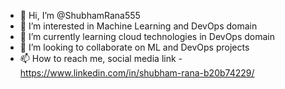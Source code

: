 - 👋 Hi, I’m @ShubhamRana555
- 👀 I’m interested in Machine Learning and DevOps domain
- 🌱 I’m currently learning cloud technologies in DevOps domain
- 💞️ I’m looking to collaborate on ML and DevOps projects
- 📫 How to reach me, social media link - https://www.linkedin.com/in/shubham-rana-b20b74229/

<!---
ShubhamRana555/ShubhamRana555 is a ✨ special ✨ repository because its `README.md` (this file) appears on your GitHub profile.
You can click the Preview link to take a look at your changes.
--->
